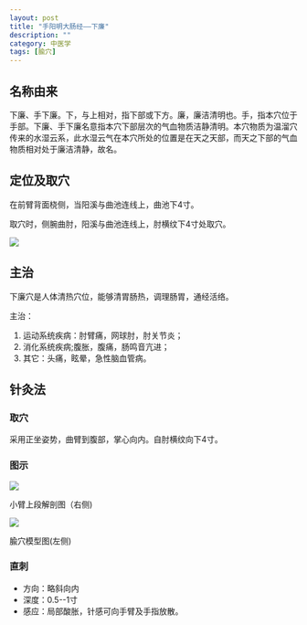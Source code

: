 ```yaml
---
layout: post
title: "手阳明大肠经——下廉"
description: ""
category: 中医学
tags: [腧穴]
---
```


## 名称由来

下廉、手下廉。下，与上相对，指下部或下方。廉，廉洁清明也。手，指本穴位于手部。下廉、手下廉名意指本穴下部层次的气血物质洁静清明。本穴物质为温溜穴传来的水湿云系，此水湿云气在本穴所处的位置是在天之天部，而天之下部的气血物质相对处于廉洁清静，故名。

## 定位及取穴

在前臂背面桡侧，当阳溪与曲池连线上，曲池下4寸。

取穴时，侧腕曲肘，阳溪与曲池连线上，肘横纹下4寸处取穴。


![](images/TCM/channels/LI1-20.png)

## 主治

下廉穴是人体清热穴位，能够清胃肠热，调理肠胃，通经活络。

主治：
  1. 运动系统疾病：肘臂痛，网球肘，肘关节炎；
  2. 消化系统疾病;腹胀，腹痛，肠鸣音亢进；
  3. 其它：头痛，眩晕，急性脑血管病。


## 针灸法

### 取穴

采用正坐姿势，曲臂到腹部，掌心向内。自肘横纹向下4寸。

### 图示

![](images/TCM/topography/forearm_upper.png)

小臂上段解剖图（右侧)


![](images/TCM/acupoint/LI8_model.jpg)

腧穴模型图(左侧)

### 直刺

- 方向：略斜向内
- 深度：0.5--1寸
- 感应：局部酸胀，针感可向手臂及手指放散。






